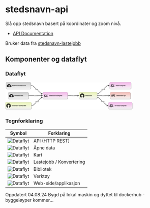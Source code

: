 # stedsnavn-api

Slå opp stedsnavn basert på koordinater og zoom nivå.

- [API Documentation](https://stedsnavn.artsdatabanken.no/)

Bruker data fra [stedsnavn-lastejobb](https://github.com/Artsdatabanken/stedsnavn-lastejobb)

## Komponenter og dataflyt

### Dataflyt

[![Dataflyt](https://github.com/Artsdatabanken/stedsnavn-lastejobb/raw/master/doc/dataflyt.png)](https://artsdatabanken.github.io/stedsnavn-lastejobb/)

### Tegnforklaring

| Symbol                                                                                                   | Forklaring               |
| -------------------------------------------------------------------------------------------------------- | ------------------------ |
| ![Dataflyt](https://github.com/Artsdatabanken/nin-arkitektur-dokumentasjon/raw/master/image/api_24.png)  | API (HTTP REST)          |
| ![Dataflyt](https://github.com/Artsdatabanken/nin-arkitektur-dokumentasjon/raw/master/image/data_24.png) | Åpne data                |
| ![Dataflyt](https://github.com/Artsdatabanken/nin-arkitektur-dokumentasjon/raw/master/image/kart_24.png) | Kart                     |
| ![Dataflyt](https://github.com/Artsdatabanken/nin-arkitektur-dokumentasjon/raw/master/image/last_24.png) | Lastejobb / Konvertering |
| ![Dataflyt](https://github.com/Artsdatabanken/nin-arkitektur-dokumentasjon/raw/master/image/lib_24.png)  | Bibliotek                |
| ![Dataflyt](https://github.com/Artsdatabanken/nin-arkitektur-dokumentasjon/raw/master/image/tool_24.png) | Verktøy                  |
| ![Dataflyt](https://github.com/Artsdatabanken/nin-arkitektur-dokumentasjon/raw/master/image/www_24.png)  | Web-side/applikasjon     |

Oppdatert 04.08.24
Bygd på lokal maskin og dyttet til dockerhub - byggeløyper kommer...
